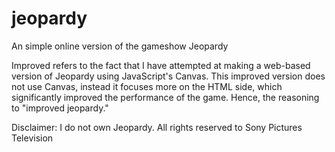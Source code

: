 # jeopardy

An simple online version of the gameshow Jeopardy

Improved refers to the fact that I have attempted at making a web-based version of Jeopardy using JavaScript's Canvas.
This improved version does not use Canvas, instead it focuses more on the HTML side, which significantly improved
the performance of the game. Hence, the reasoning to "improved jeopardy."

Disclaimer:
I do not own Jeopardy.
All rights reserved to Sony Pictures Television
